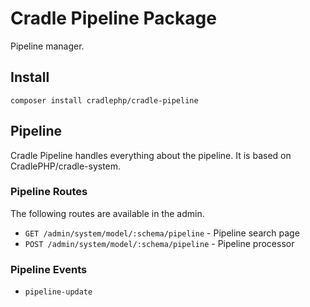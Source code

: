 # Cradle Pipeline Package

Pipeline manager.

## Install

```
composer install cradlephp/cradle-pipeline
```

## Pipeline

Cradle Pipeline handles everything about the pipeline. It is based on CradlePHP/cradle-system.

### Pipeline Routes

The following routes are available in the admin.

 - `GET /admin/system/model/:schema/pipeline` - Pipeline search page
 - `POST /admin/system/model/:schema/pipeline` - Pipeline processor

### Pipeline Events

 - `pipeline-update`
